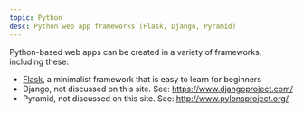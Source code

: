 ```yaml
---
topic: Python
desc: Python web app frameworks (Flask, Django, Pyramid)
---
```


Python-based web apps can be created in a variety of frameworks, including these:

* [Flask](/topics/flask), a minimalist framework that is easy to learn for beginners
* Django, not discussed on this site.  See: <https://www.djangoproject.com/>
* Pyramid, not discussed on this site.  See: <http://www.pylonsproject.org/>
 

